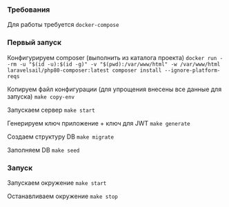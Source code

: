 ### Требования
Для работы требуется `docker-compose`
### Первый запуск
Конфигурируем composer (выполнить из каталога проекта) `docker run --rm -u "$(id -u):$(id -g)" -v "$(pwd):/var/www/html" -w /var/www/html laravelsail/php80-composer:latest composer install --ignore-platform-reqs`

Копируем файл конфигурации (для упрощения внесены все данные для запуска) `make copy-env`

Запускаем сервер `make start`

Генерируем ключ приложение + ключ для JWT `make generate`

Создаем структуру DB `make migrate`

Заполняем DB `make seed`
### Запуск
Запускаем окружение `make start`

Останавливаем окружение `make stop`

